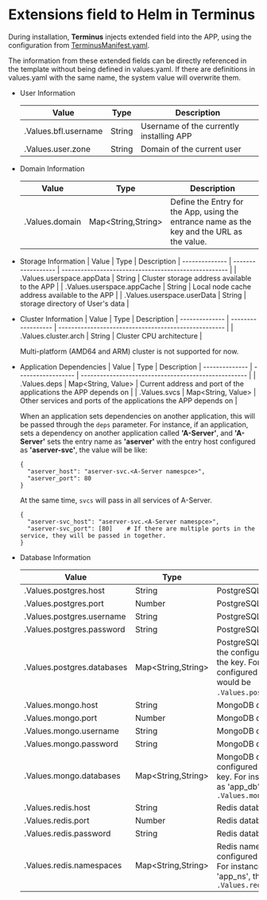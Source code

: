 # Extensions field to Helm in Terminus

During installation, **Terminus** injects extended field into the APP, using the configuration from [TerminusManifest.yaml](manifest.md).

The information from these extended fields can be directly referenced in the template without being defined in values.yaml. If there are definitions in values.yaml with the same name, the system value will overwrite them.


- User Information

  | Value             | Type   | Description         |
  | -------------------- | ------ | --------------------- |
  | .Values.bfl.username | String | Username of the currently installing APP |
  | .Values.user.zone    | String | Domain of the current user          |

- Domain Information

  | Value       | Type               | Description                               |
  | -------------- | ------------------ | ---------------------------------------------------- |
  | .Values.domain | Map<String,String> | Define the Entry for the App, using the entrance name as the key and the URL as the value.  |

- Storage Information
  | Value       | Type               | Description 
  | -------------- | ------------------ | ---------------------------------------------------- |
  | .Values.userspace.appData | String | Cluster storage address available to the APP  |
  | .Values.userspace.appCache | String | Local node cache address available to the APP  |
  | .Values.userspace.userData | String | storage directory of User's data |

- Cluster Information
  | Value       | Type               | Description 
  | -------------- | ------------------ | ---------------------------------------------------- |
  | .Values.cluster.arch | String | Cluster CPU architecture   |

  Multi-platform (AMD64 and ARM) cluster is not supported for now.

- Application Dependencies
  | Value       | Type               | Description 
  | -------------- | ------------------ | ---------------------------------------------------- |
  | .Values.deps | Map<String, Value> | Current address and port of the applications the APP depends on  |
  | .Values.svcs | Map<String, Value> | Other services and ports of the applications the APP depends on  |

  When an application sets dependencies on another application, this will be passed through the `deps` parameter. For instance, if an application, sets a dependency on another application called **'A-Server'**, and **'A-Server'** sets the entry name as **'aserver'** with the entry host configured as **'aserver-svc'**, the value will be like:
  ```
  {
    "aserver_host": "aserver-svc.<A-Server namespce>",
    "aserver_port": 80
  }
  ```
  At the same time, `svcs` will pass in all services of A-Server.
  ```
  {
    "aserver-svc_host": "aserver-svc.<A-Server namespce>",
    "aserver-svc_port": [80]    # If there are multiple ports in the service, they will be passed in together.
  }
  ```

- Database Information

  | Value                       | Type               | Description                                                                                                       |
  | -------------------------- | ------------------ | ---------------------------------------------------------------------------------------------------------- |
  | .Values.postgres.host      | String             | PostgreSQL database host address                                                                                      |
  | .Values.postgres.port      | Number             | PostgreSQL database port                                                                                      |
  | .Values.postgres.username  | String             | PostgreSQL database username                                                                                    |
  | .Values.postgres.password  | String             | PostgreSQL database password                                                                                      |
  | .Values.postgres.databases | Map<String,String> | PostgreSQL database name. Use the configured database name as the key. For instance, if it's configured as 'app_db', the variable would be `.Values.postgres.databases.app_db`. |
  | .Values.mongo.host         | String             | MongoDB database host address                                                                                            |
  | .Values.mongo.port         | Number             | MongoDB database port                                                                                         |
  | .Values.mongo.username     | String             | MongoDB database username                                                                                       |
  | .Values.mongo.password     | String             | MongoDB database username                                                                                         |
  | .Values.mongo.databases    | Map<String,String> | MongoDB database name. Use the configured database name as the key. For instance, if it's configured as 'app_db', the variable would be `.Values.mongo.databases.app_db `      |
  | .Values.redis.host         | String             | Redis database host address                                                                                              |
  | .Values.redis.port         | Number             | Redis database port                                                                                           |
  | .Values.redis.password     | String             | Redis database username                                                                                           |
  | .Values.redis.namespaces   | Map<String,String> | Redis namespace. Use the configured namespace as the key. For instance, if it's configured as 'app_ns', the variable would be `.Values.redis.namespaces.app_ns`|